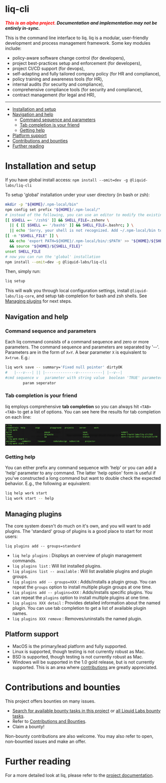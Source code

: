 # liq-cli

**_<span style="color:red">This is an alpha project.</span> Documentation and implementation may not be entirely in-sync._**

This is the command line interface to liq. liq is a modular, user-friendly development and process management framework. Some key modules include:

- policy-aware software change control (for developers),
- project best-practices setup and enforcement (for developers),
- project CI/CD support (for devops),
- self-adapting and fully tailored company policy (for HR and compliance),
- policy training and awareness tools (for HR),
- internal audits (for security and compliance),
- comprehensive compliance tools (for security and compliance),
- contract management (for legal and HR),

___

* [Installation and setup](#installation-and-setup)
* [Navigation and help](#navigation-and-help)
  * [Command sequence and parameters](#command-sequence-and-parameters)
  * [Tab completion is your friend](#tab-completion-is-your-friend)
  * [Getting help](#getting-help)
* [Platform support](#platform-support)
* [Contributions and bounties](#contributions-and-bounties)
* [Further reading](#further-reading)

# Installation and setup

If you have global install access:
`npm install --omit=dev -g @liquid-labs/liq-cli`

To setup 'global' installation under your user directory (in bash or zsh):
```bash
mkdir -p "${HOME}/.npm-local/bin"
npm config set prefix "${HOME}/.npm-local/"
# instead of the following, you can use an editor to modify the existing PATH settings
[[ $SHELL =~ '/zsh$' ]] && SHELL_FILE=.zshenv \
  || { [[ $SHELL =~ '/bash$' ]] && SHELL_FILE=.bashrc; } \
  || echo 'Sorry, your shell is not recognized. Add ~/.npm-local/bin to the appropriate setup file'
[[ -n "$SHELL_FILE" ]] \
  && echo 'export PATH=${HOME}/.npm-local/bin/:$PATH' >> "${HOME}/${SHELL_FILE}" \
  && source "${HOME}/${SHELL_FILE}"
unset SHELL_FILE
# now you can run the 'global' installation
npm install --omit=dev -g @liquid-labs/liq-cli
```

Then, simply run:
```bash
liq setup
```

This will walk you through local configuration settings, install `@liquid-labs/liq-core`, and setup tab completion for bash and zsh shells. See [Managing plugins](#managing-plugins) for next steps.

## Navigation and help

### Command sequence and parameters

Each liq command consists of a command sequence and zero or more parameters. The command sequence and parameters are separated by '--'. Parameters are in the form of `X=Y`. A bear parameter `X` is equivalent to `X=true`. E.g.:
```bash
liq work save -- summary='Fixed null pointer' dirtyOK
#   |---v---| || |--------------v-----------| |--v--|
#cmd sequence v   parameter with string value  boolean 'TRUE' parameter
        param seperator
```

### Tab completion is your friend

liq employs comprehensive **tab completion** so you can always hit `<TAB><TAB>` to get a list of options. You can see here the results for tab completion on each line:

!['liq' TAB-TAB shows top level options 'credentials', 'help', 'orgs', etc. 'liq work' TAB-TAB shows build, clean, etc. and open work units.](./assets/imgs/tab-completion-example.png "Tab completion examples")

### Getting help

You can either prefix any command sequence with 'help' or you can add a 'help' parameter to any command. The latter 'help option' form is useful if you've constructed a long command but want to double check the expected behavior. E.g., the following ar equivalent:
```bash
liq help work start
liq work start -- help
```

## Managing plugins

The core system doesn't do much on it's own, and you will want to add plugins. The 'standard' group of plugins is a good place to start for most users:
```
liq plugins add -- groups=standard
```

- `liq help plugins` : Displays an overview of plugin management commands.
- `liq plugins list` : Will list installed plugins.
- `liq plugins list -- available` : Will list available plugins and plugin groups.
- `liq plugins add -- groups=XXX` : Adds/installs a plugin group. You can repeat the `groups` option to install multiple plugin groups at one time.
- `liq plugins add -- plugins=XXX` : Adds/installs specific plugins. You can repeat the `plugins` option to install multiple plugins at one time.
- `liq plugins XXX detail` : Provides detailed information about the named plugin. You can use tab completion to get a list of available plugin names.
- `liq plugins XXX remove` : Removes/uninstalls the named plugin.

## Platform support

* MacOS is the primary/lead platform and fully supported.
* Linux is supported, though testing is not currently robust as Mac.
* BSD is supported, though testing is not currently robust as Mac.
* Windows will be supported in the 1.0 gold release, but is not currently supported. This is an area where [contributions](#contributions-and-bounties) are greatly appreciated.

# Contributions and bounties

This project offers bounties on many issues.

* [Search for available bounty tasks in this project](https://github.com/liquid-labs/liq-cli/issues?utf8=%E2%9C%93&q=is%3Aissue+is%3Aopen+no%3Aassignee+label%3Abounty) or [all Liquid Labs bounty tasks](https://github.com/issues?utf8=%E2%9C%93&q=is%3Aopen+is%3Aissue+org%3Aliquid-labs+archived%3Afalse+label%3Abounty).
* Refer to [Contributions and Bounties](/docs/Contributions%20and%20Bounties.md).
* Claim a bounty!

Non-bounty contributions are also welcome. You may also refer to open, non-bountied issues and make an offer.

# Further reading

For a more detailed look at liq, please refer to the [project documentation](/docs/toc.md).

